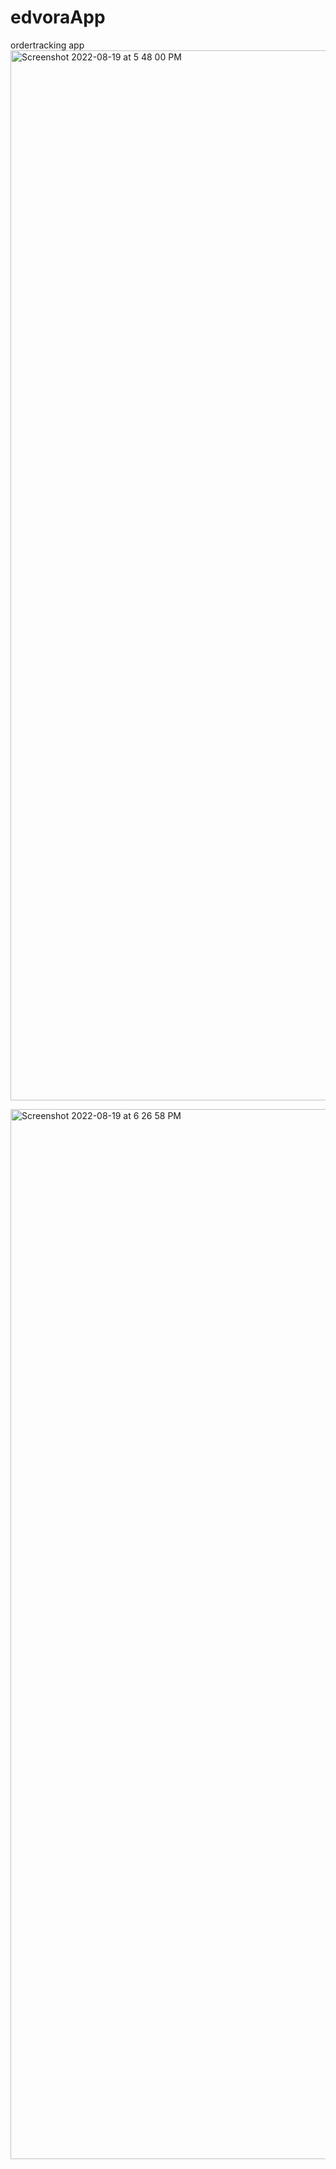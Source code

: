 # edvoraApp
ordertracking app
<img width="1680" alt="Screenshot 2022-08-19 at 5 48 00 PM" src="https://user-images.githubusercontent.com/69352034/185623538-f2e80c8b-25a5-4578-9ac2-102073e144a0.png">


<img width="1680" alt="Screenshot 2022-08-19 at 6 26 58 PM" src="https://user-images.githubusercontent.com/69352034/185623391-f9c29a7c-2965-44c1-b987-991b18a70206.png">
